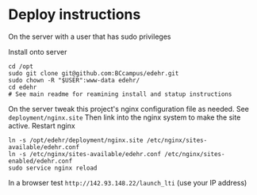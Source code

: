 # Deploy instructions
On the server with a user that has sudo privileges


Install onto server
```
cd /opt
sudo git clone git@github.com:BCcampus/edehr.git
sudo chown -R "$USER":www-data edehr/
cd edehr
# See main readme for reamining install and statup instructions
```

On the server tweak this project's nginx configuration file as needed. See ```deployment/nginx.site```
Then link into the nginx system to make the site active. Restart nginx
```
ln -s /opt/edehr/deployment/nginx.site /etc/nginx/sites-available/edehr.conf
ln -s /etc/nginx/sites-available/edehr.conf /etc/nginx/sites-enabled/edehr.conf
sudo service nginx reload
```

In a browser test ```http://142.93.148.22/launch_lti``` (use your IP address)
